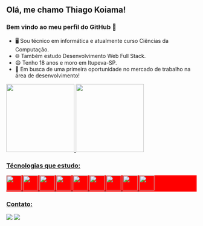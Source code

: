 ## Olá, me chamo Thiago Koiama! 
### Bem vindo ao meu perfil do GitHub 👋

- 🖥 Sou técnico em informática e atualmente curso Ciências da Computação.
- 🌐 Também estudo Desenvolvimento Web Full Stack.
- 😄 Tenho 18 anos e moro em Itupeva-SP.
- 🚀 Em busca de uma primeira oportunidade no mercado de trabalho na área de desenvolvimento!

<div>
<a href="https://github.com/ThiKoiama">
<img height="180em" src="https://github-readme-stats.vercel.app/api/top-langs/?username=ThiKoiama&layout=compact&langs_count=7&theme=dracula"/>
<img height="180em" src="https://github-readme-stats.vercel.app/api?username=ThiKoiama&show_icons=true&theme=dracula&include_all_commits=true&count_private=true"/>
</div>

### Técnologias que estudo:
  
<div style="background-color:red">
<img height="40px" src="https://cdn.jsdelivr.net/gh/devicons/devicon/icons/html5/html5-original.svg" />
<img height="40px" src="https://cdn.jsdelivr.net/gh/devicons/devicon/icons/css3/css3-original.svg" />
<img height="40px" src="https://cdn.jsdelivr.net/gh/devicons/devicon/icons/javascript/javascript-original.svg" />
<img height="40px" src="https://cdn.jsdelivr.net/gh/devicons/devicon/icons/typescript/typescript-original.svg" />
<img height="40px" src="https://cdn.jsdelivr.net/gh/devicons/devicon/icons/react/react-original.svg" />
<img height="40px" src="https://cdn.jsdelivr.net/gh/devicons/devicon/icons/vuejs/vuejs-original.svg" />
<img height="40px" src="https://cdn.jsdelivr.net/gh/devicons/devicon/icons/nextjs/nextjs-original.svg" />
<img height="40px" src="https://cdn.jsdelivr.net/gh/devicons/devicon/icons/nodejs/nodejs-original.svg" />
<img height="40px" src="https://cdn.jsdelivr.net/gh/devicons/devicon/icons/nestjs/nestjs-plain.svg" />
</div>
  
### Contato:

<div>
<a href = "mailto:thiagokoiama@gmail.com"><img src="https://img.shields.io/badge/Gmail-D14836?style=for-the-badge&logo=gmail&logoColor=white" target="_blank"></a>
<a href="https://www.linkedin.com/in/thiago-koiama-550912152/" target="_blank"><img src="https://img.shields.io/badge/-LinkedIn-%230077B5?style=for-the-badge&logo=linkedin&logoColor=white" target="_blank"></a>   
</div>
